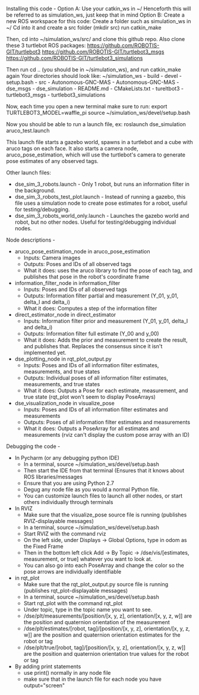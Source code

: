 Installing this code - 
Option A: Use your catkin_ws in ~/
	Henceforth this will be referred to as simulation_ws, just keep that in mind
Option B: Create a new ROS workspace for this code:
	Create a folder such as simulation_ws in ~/
	Cd into it and create a src folder (mkdir src)
	run catkin_make

Then, cd into ~/simulation_ws/src/ and clone this github repo. Also clone these 3 turtlebot ROS packages:
https://github.com/ROBOTIS-GIT/turtlebot3
https://github.com/ROBOTIS-GIT/turtlebot3_msgs
https://github.com/ROBOTIS-GIT/turtlebot3_simulations

Then run cd .. (you should be in ~/simulation_ws), and run catkin_make again
Your directories should look like:
~/simulation_ws
	- build
	- devel
		- setup.bash
	- src
		- Autonomous-GNC-MAS
			- Autonomous-GNC-MAS
			- dse_msgs
			- dse_simulation
			- README.md
		- CMakeLists.txt
		- tureltbot3
		- turtlebot3_msgs
		- turtlebot3_simulations

Now, each time you open a new terminal make sure to run:
export TURTLEBOT3_MODEL=waffle_pi
source ~/simulation_ws/devel/setup.bash

Now you should be able to run a launch file, ex:
roslaunch dse_simulation aruco_test.launch

This launch file starts a gazebo world, spawns in a turtlebot and a cube with aruco tags on each face. It also starts a camera node, aruco_pose_estimation, which will use the turtlebot's camera to generate pose estimates of any observed tags. 

Other launch files:
- dse_sim_3_robots.launch - Only 1 robot, but runs an information filter in the background.
- dse_sim_3_robots_test_plot.launch - Instead of running a gazebo, this file uses a simulation node to create pose estimates for a robot, useful for testing/debugging.
- dse_sim_3_robots_world_only.launch - Launches the gazebo world and robot, but no other nodes. Useful for testing/debugging individual nodes. 


Node descriptions - 
- aruco_pose_estimation_node in aruco_pose_estimation
	- Inputs: Camera images
	- Outputs: Poses and IDs of all observed tags
	- What it does: uses the aruco library to find the pose of each tag, and publishes that pose in the robot's coordinate frame
- information_filter_node in information_filter
	- Inputs: Poses and IDs of all observed tags
	- Outputs: Information filter partial and measurement (Y_01, y_01, delta_I and delta_i)
	- What it does: Computes a step of the information filter
- direct_estimator_node in direct_estimator
	- Inputs: Information filter prior and measurement (Y_01, y_01, delta_I and delta_i)
	- Outputs: Information filter full estimate (Y_00 and y_00)
	- What it does: Adds the prior and measurement to create the result, and publishes that. Replaces the consensus since it isn't implemented yet. 
- dse_plotting_node in rqt_plot_output.py
	- Inputs: Poses and IDs of all information filter estimates, measurements, and true states
	- Outputs: Individual poses of all information filter estimates, measurements, and true states
	- What it does: Outputs a Pose for each estimate, measurement, and true state (rqt_plot won't seem to display PoseArrays)
- dse_visualization_node in visualize_pose
	- Inputs: Poses and IDs of all information filter estimates and measurements
	- Outputs: Poses of all information filter estimates and measurements
	- What it does: Outputs a PoseArray for all estimates and measurements (rviz can't display the custom pose array with an ID)


Debugging the code - 
- In Pycharm (or any debugging python IDE)
	- In a terminal, source ~/simulation_ws/devel/setup.bash
	- Then start the IDE from that terminal (Ensures that it knows about ROS libraries/messages
	- Ensure that you are using Python 2.7
	- Degug any node file as you would a normal Python file. 
	- You can customize launch files to launch all other nodes, or start others individually through terminals
- In RVIZ
	- Make sure that the visualize_pose source file is running (publishes RVIZ-displayable messages)
	- In a terminal, source ~/simulation_ws/devel/setup.bash
	- Start RVIZ with the command rviz
	- On the left side, under Displays -> Global Options, type in odom as the Fixed Frame
	- Then in the bottom left click Add -> By Topic -> /dse/vis/[estimates, measurement, or true] whatever you want to look at. 
	- You can also go into each PoseArray and change the color so the pose arrows are individually identifiable
- in rqt_plot
	- Make sure that the rqt_plot_output.py source file is running (publishes rqt_plot-displayable messages)
	- In a terminal, source ~/simulation_ws/devel/setup.bash
	- Start rqt_plot with the command rqt_plot
	- Under topic, type in the topic name you want to see. 
	- /dse/plt/measurements/[position/[x, y, z], orientation/[x, y, z, w]] are the position and quaternion orientation of the measurement
	- /dse/plt/estimates/[robot, tag]/[position/[x, y, z], orientation/[x, y, z, w]] are the position and quaternion orientation estimates for the robot or tag
	- /dse/plt/true/[robot, tag]/[position/[x, y, z], orientation/[x, y, z, w]] are the position and quaternion orientation true values for the robot or tag
- By adding print statements
	- use print() normally in any node file
	- make sure that in the launch file for each node you have output="screen"
